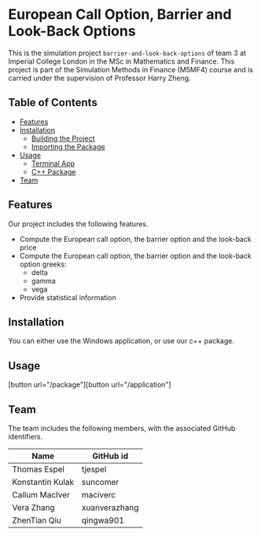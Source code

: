 # European Call Option, Barrier and Look-Back Options
This is the simulation project `barrier-and-look-back-options` of team 3 at Imperial College London in the MSc in Mathematics and Finance. This project is part of the Simulation Methods in Finance (M5MF4) course and is carried under the supervision of Professor Harry Zheng.

## Table of Contents
- [Features](#features)
- [Installation](#installation)
  - [Building the Project](#building-the-project)
  - [Importing the Package](#importing-the-package)
- [Usage](#usage)
  - [Terminal App](#terminal-app)
  - [C++ Package](#c++-package)
- [Team](#team)

## Features

Our project includes the following features.
- Compute the European call option, the barrier option and the look-back price
- Compute the European call option, the barrier option and the look-back option greeks:
  - delta
  - gamma
  - vega
- Provide statistical information

## Installation

You can either use the Windows application, or use our c++ package.

## Usage

[button url="/package"][button url="/application"]

## Team

The team includes the following members, with the associated GitHub identifiers.

| Name | GitHub id |
| --- | --- |
|Thomas Espel|tjespel|
|Konstantin Kulak|suncomer|
|Callum MacIver|maciverc|
|Vera Zhang|xuanverazhang|
|ZhenTian Qiu|qingwa901|
